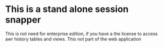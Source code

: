 # This is a stand alone session snapper

This is not need for enterprise edition, if you have a the license to access awr history tables and views.  This not part of the web application
